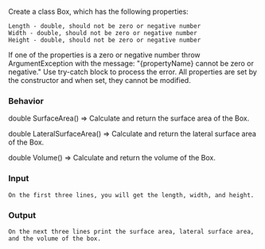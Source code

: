 Create a class Box, which has the following properties:

	Length - double, should not be zero or negative number
	Width - double, should not be zero or negative number
	Height - double, should not be zero or negative number

If one of the properties is a zero or negative number throw ArgumentException with the message: "{propertyName} cannot be zero or negative." Use try-catch block to process the error. All properties are set by the constructor and when set, they cannot be modified.

### Behavior

double SurfaceArea()
=> Calculate and return the surface area of the Box.

double LateralSurfaceArea()
=> Calculate and return the lateral surface area of the Box.

double Volume()
=> Calculate and return the volume of the Box.

### Input

	On the first three lines, you will get the length, width, and height. 
### Output

	On the next three lines print the surface area, lateral surface area, and the volume of the box.
